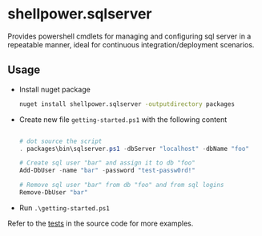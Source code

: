 # shellpower.sqlserver

Provides powershell cmdlets for managing and configuring sql server in a repeatable manner, ideal for continuous integration/deployment scenarios.

## Usage

* Install nuget package

    ```sh
    nuget install shellpower.sqlserver -outputdirectory packages
    ```

* Create new file `getting-started.ps1` with the following content

    ```powershell

    # dot source the script
    . packages\bin\sqlserver.ps1 -dbServer "localhost" -dbName "foo"

    # Create sql user "bar" and assign it to db "foo"
    Add-DbUser -name "bar" -password "test-passw0rd!"

    # Remove sql user "bar" from db "foo" and from sql logins
    Remove-DbUser "bar"
    ```

* Run `.\getting-started.ps1`

Refer to the [tests](./tests) in the source code for more examples.